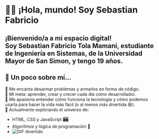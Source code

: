 # 👨‍💻 ¡Hola, mundo! Soy Sebastian Fabricio 

¡Bienvenido/a a mi espacio digital!  
Soy **Sebastian Fabricio Tola Mamani**, estudiante de **Ingeniería en Sistemas**, de la  **Universidad Mayor de San Simon**, y tengo **19 años**.
---
## 🌟 Un poco sobre mí...

🔧 Me encanta desarmar problemas y armarlos en forma de código.  
🚀 Mi meta: aprender, crear y crecer cada día como desarrollador.  
🧩 Me apasiona entender cómo funciona la tecnología y cómo podemos usarla para hacer la vida más fácil (o al menos más divertida 😅).  
🌱 Actualmente explorando el universo de:
- HTML, CSS y JavaScript 🖥🖥️
- Algoritmos y lógica de programación 🤯
- ![GIF divertido](https://i.imgur.com/jdtGiFS.gif)
